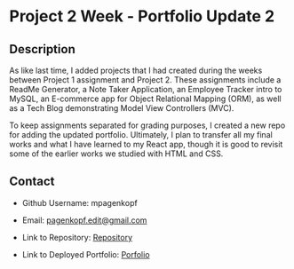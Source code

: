 # Project 2 Week - Portfolio Update 2

## Description

As like last time, I added projects that I had created during the weeks between Project 1 assignment and Project 2. These assignments include a ReadMe Generator, a Note Taker Application, an Employee Tracker intro to MySQL, an E-commerce app for Object Relational Mapping (ORM), as well as a Tech Blog demonstrating Model View Controllers (MVC).

To keep assignments separated for grading purposes, I created a new repo for adding the updated portfolio. Ultimately, I plan to transfer all my final works and what I have learned to my React app, though it is good to revisit some of the earlier works we studied with HTML and CSS.

## Contact

* Github Username: mpagenkopf

* Email: pagenkopf.edit@gmail.com

* Link to Repository: [Repository](https://github.com/mjpagenkopf/portfolio-update2)

* Link to Deployed Portfolio: [Porfolio](https://mjpagenkopf.github.io/portfolio-update2/)